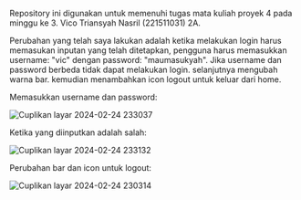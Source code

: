 Repository ini digunakan untuk memenuhi tugas mata kuliah proyek 4 pada minggu ke 3.
Vico Triansyah Nasril (221511031) 2A.

Perubahan yang telah saya lakukan adalah ketika melakukan login harus memasukan inputan yang telah ditetapkan, pengguna harus memasukkan username: "vic" dengan password: "maumasukyah".
Jika username dan password berbeda tidak dapat melakukan login. selanjutnya mengubah warna bar. kemudian menambahkan icon logout untuk keluar dari home.

Memasukkan username dan password:

![Cuplikan layar 2024-02-24 233037](https://github.com/VicoTriansyahNasril/Flutter-W3-Vico/assets/142963459/60ac87f9-2a62-4ad9-89f0-0ff3ad6556ef)

Ketika yang diinputkan adalah salah:

![Cuplikan layar 2024-02-24 233132](https://github.com/VicoTriansyahNasril/Flutter-W3-Vico/assets/142963459/aad4ae89-b60d-4dbb-afd3-b137ff6de257)

Perubahan bar dan icon untuk logout:

![Cuplikan layar 2024-02-24 230314](https://github.com/VicoTriansyahNasril/Flutter-W3-Vico/assets/142963459/702ee31d-9dcd-4426-9392-44c32a1e13f6)
